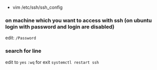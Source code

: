 * vim /etc/ssh/ssh_config  
### on machine which you want to access with ssh (on ubuntu login with password and login are disabled)
edit:
`/Password`
### search for line
edit to `yes`
`:wq`
for exit
`systemctl restart ssh`